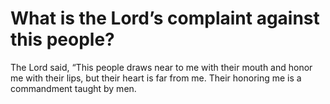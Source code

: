# What is the Lord’s complaint against this people?

The Lord said, “This people draws near to me with their mouth and honor me with their lips, but their heart is far from me. Their honoring me is a commandment taught by men.
